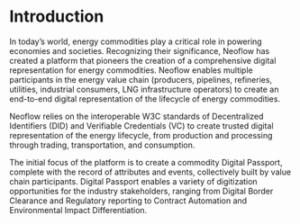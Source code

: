 # Introduction

In today’s world, energy commodities play a critical role in powering economies and societies. Recognizing their significance, Neoflow has created a platform that pioneers the creation of a comprehensive digital representation for energy commodities. Neoflow enables multiple participants in the energy value chain (producers, pipelines, refineries, utilities, industrial consumers, LNG infrastructure operators) to create an end-to-end digital representation of the lifecycle of energy commodities.

Neoflow relies on the interoperable W3C standards of Decentralized Identifiers (DID) and Verifiable Credentials (VC) to create trusted digital representation of the energy lifecycle, from production and processing through trading, transportation, and consumption.

The initial focus of the platform is to create a commodity Digital Passport, complete with the record of attributes and events, collectively built by value chain participants. Digital Passport enables a variety of digitization opportunities for the industry stakeholders, ranging from Digital Border Clearance and Regulatory reporting to Contract Automation and Environmental Impact Differentiation.